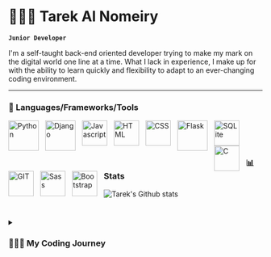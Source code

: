# 👨🏻‍💻 Tarek Al Nomeiry

**`Junior Developer`**

I'm a self-taught back-end oriented developer trying to make my mark on the digital world one line at a time. What I lack in experience, I make up for with the ability to learn quickly and flexibility to adapt to an ever-changing coding environment.

---

### 🧰 Languages/Frameworks/Tools

<img align="left" alt="Python" width="60px" style="padding-right:10px;" src="https://cdn.jsdelivr.net/gh/devicons/devicon/icons/python/python-original.svg" />
<img align="left" alt="Django" width="60px" style="padding-right:10px;" src="https://cdn.jsdelivr.net/gh/devicons/devicon/icons/django/django-plain-wordmark.svg" />
<img align="left" alt="Javascript" width="50px" style="padding-right:10px;" src="https://cdn.jsdelivr.net/gh/devicons/devicon/icons/javascript/javascript-original.svg" />
<img align="left" alt="HTML" width="50px" style="padding-right:10px;" src="https://cdn.jsdelivr.net/gh/devicons/devicon/icons/html5/html5-original.svg" />
<img align="left" alt="CSS" width="50px" style="padding-right:10px;" src="https://cdn.jsdelivr.net/gh/devicons/devicon/icons/css3/css3-original.svg" />
<img align="left" alt="Flask" width="60px" style="padding-right:10px;" src="https://cdn.jsdelivr.net/gh/devicons/devicon/icons/flask/flask-original-wordmark.svg" />
<img align="left" alt="SQLite" width="50px" style="padding-right:10px;" src="https://cdn.jsdelivr.net/gh/devicons/devicon/icons/sqlite/sqlite-original.svg" />
<img align="left" alt="C" width="50px" style="padding-right:10px;" src="https://cdn.jsdelivr.net/gh/devicons/devicon/icons/c/c-original.svg" />
<img align="left" alt="GIT" width="50px" style="padding-right:10px;" src="https://cdn.jsdelivr.net/gh/devicons/devicon/icons/git/git-original.svg" />
<img align="left" alt="Sass" width="50px" style="padding-right:10px;" src="https://cdn.jsdelivr.net/gh/devicons/devicon/icons/bootstrap/bootstrap-original.svg" />
<img align="left" alt="Bootstrap" width="50px" style="padding-right:10px;" src="https://cdn.jsdelivr.net/gh/devicons/devicon/icons/sass/sass-original.svg" />  
<br />
<br />

#

### 📊 Stats

![Tarek's Github stats](https://github-readme-stats.vercel.app/api?username=hastelgado&show_icons=true&theme=vue-dark)

#

<details>
  <summary><h3>👨🏻‍💻 My Coding Journey</h3></summary>
  <p>I started my journey as an Engineering student. I graduated, got my Bachelor's Degree, and started working. Over time, I realized I'm a very passion driven guy. I like to be involved in things I find interest in, and I've always found myself on my computer for hours troubleshooting, googling, discovering software etc..</p>
  <p>I have a lot of friends in the tech industry which opened my eyes to coding. I was pleasantly surprised to find out this field promoted learning, staying up-to-date with trends, and constantly evolving yourself by yourself without the need for any outside favours. This motivated me as I felt I have all the necessary tools to get started.</p>
  <p>I pursued a couple of programming certificates from Harvard for Web Development, joined that with hours of self-teaching online, and developed several educational/personal projects, so now, I find myself ready to take the next step into achieving my goal of working in a field I'm passionate about.</p>
  
